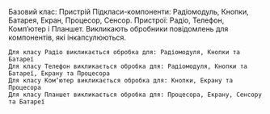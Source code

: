 Базовий клас: Пристрій
Підкласи-компоненти: Радіомодуль, Кнопки, Батарея, Екран, Процесор, Сенсор.
Пристрої: Радіо, Телефон, Компʼютер і Планшет. Викликають обробники повідомлень для компонентів, які інкапсулюються.
```
Для класу Радіо викликається обробка для: Радіомодуля, Кнопки та Батареї
Для класу Телефон викликається обробка для: Радіомодуля, Кнопки та Батареї, Екрану та Процесора
Для класу Комʼютер викликається обробка для: Кнопки, Екрану та Процесора
Для класу Планшет викликається обробка для: Процесора, Екрану, Сенсору та Батареї

